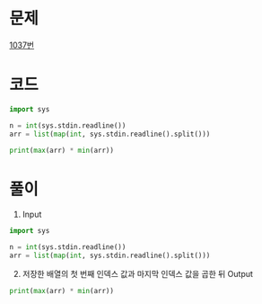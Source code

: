 # 문제
[1037번](https://www.acmicpc.net/problem/1037)

# 코드
```python
import sys

n = int(sys.stdin.readline())
arr = list(map(int, sys.stdin.readline().split()))

print(max(arr) * min(arr))
```

# 풀이
1. Input
```python
import sys

n = int(sys.stdin.readline())
arr = list(map(int, sys.stdin.readline().split()))
```
2. 저장한 배열의 첫 번째 인덱스 값과 마지막 인덱스 값을 곱한 뒤 Output
```python
print(max(arr) * min(arr))
```
